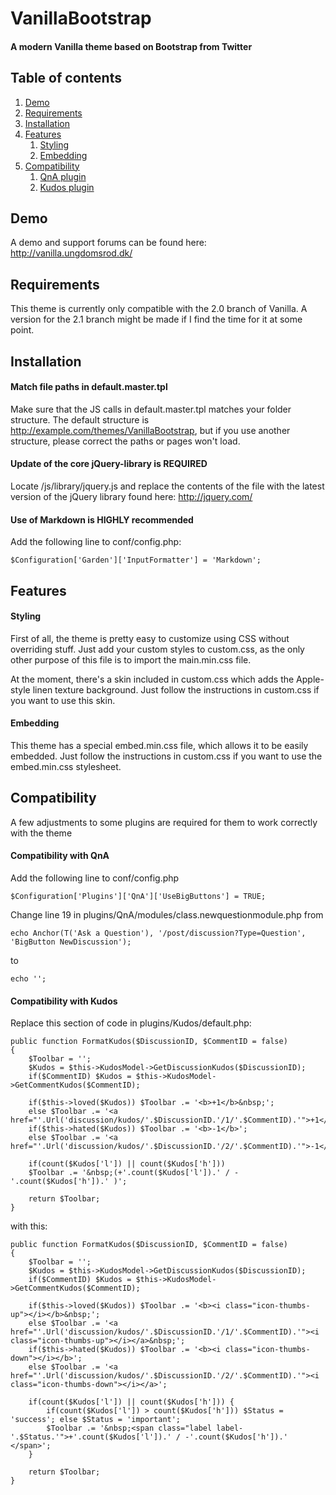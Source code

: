 VanillaBootstrap
================

#### A modern Vanilla theme based on Bootstrap from Twitter

Table of contents
-----------------

1. [Demo](#demo)
2. [Requirements](#requirements)
3. [Installation](#installation)
4. [Features](#features)
	1. [Styling](#styling)
	2. [Embedding](#embedding)
5. [Compatibility](#compatibility)
	1. [QnA plugin](#compatibility-with-qna)
	2. [Kudos plugin](#compatibility-with-kudos)


Demo
----

A demo and support forums can be found here: http://vanilla.ungdomsrod.dk/


Requirements
------------

This theme is currently only compatible with the 2.0 branch of Vanilla. A version for the 2.1 branch might be made if I find the time for it at some point.


Installation
------------

#### Match file paths in default.master.tpl

Make sure that the JS calls in default.master.tpl matches your folder structure. The default structure is http://example.com/themes/VanillaBootstrap, but if you use another structure, please correct the paths or pages won't load.

#### Update of the core jQuery-library is REQUIRED

Locate /js/library/jquery.js and replace the contents of the file with the latest version of the jQuery library found here: http://jquery.com/

#### Use of Markdown is HIGHLY recommended

Add the following line to conf/config.php:
	
	$Configuration['Garden']['InputFormatter'] = 'Markdown';


Features
--------

#### Styling

First of all, the theme is pretty easy to customize using CSS without overriding stuff. Just add your custom styles to custom.css, as the only other purpose of this file is to import the main.min.css file.

At the moment, there's a skin included in custom.css which adds the Apple-style linen texture background. Just follow the instructions in custom.css if you want to use this skin.


#### Embedding

This theme has a special embed.min.css file, which allows it to be easily embedded. Just follow the instructions in custom.css if you want to use the embed.min.css stylesheet.


Compatibility
-------------

A few adjustments to some plugins are required for them to work correctly with the theme


#### Compatibility with QnA

Add the following line to conf/config.php
	
	$Configuration['Plugins']['QnA']['UseBigButtons'] = TRUE;

Change line 19 in plugins/QnA/modules/class.newquestionmodule.php from
	
	echo Anchor(T('Ask a Question'), '/post/discussion?Type=Question', 'BigButton NewDiscussion');
	
to

	echo '';

	
#### Compatibility with Kudos

Replace this section of code in plugins/Kudos/default.php:

	public function FormatKudos($DiscussionID, $CommentID = false)
	{
		$Toolbar = '';
		$Kudos = $this->KudosModel->GetDiscussionKudos($DiscussionID);
		if($CommentID) $Kudos = $this->KudosModel->GetCommentKudos($CommentID);
  	
		if($this->loved($Kudos)) $Toolbar .= '<b>+1</b>&nbsp;';
		else $Toolbar .= '<a href="'.Url('discussion/kudos/'.$DiscussionID.'/1/'.$CommentID).'">+1</a>&nbsp;';
		if($this->hated($Kudos)) $Toolbar .= '<b>-1</b>';
		else $Toolbar .= '<a href="'.Url('discussion/kudos/'.$DiscussionID.'/2/'.$CommentID).'">-1</a>';
  	
		if(count($Kudos['l']) || count($Kudos['h']))
		$Toolbar .= '&nbsp;(+'.count($Kudos['l']).' / -'.count($Kudos['h']).' )';

		return $Toolbar;
	}

with this:

	public function FormatKudos($DiscussionID, $CommentID = false)
	{
		$Toolbar = '';
		$Kudos = $this->KudosModel->GetDiscussionKudos($DiscussionID);
		if($CommentID) $Kudos = $this->KudosModel->GetCommentKudos($CommentID);
  	
		if($this->loved($Kudos)) $Toolbar .= '<b><i class="icon-thumbs-up"></i></b>&nbsp;';
		else $Toolbar .= '<a href="'.Url('discussion/kudos/'.$DiscussionID.'/1/'.$CommentID).'"><i class="icon-thumbs-up"></i></a>&nbsp;';
		if($this->hated($Kudos)) $Toolbar .= '<b><i class="icon-thumbs-down"></i></b>';
		else $Toolbar .= '<a href="'.Url('discussion/kudos/'.$DiscussionID.'/2/'.$CommentID).'"><i class="icon-thumbs-down"></i></a>';
  	
		if(count($Kudos['l']) || count($Kudos['h'])) {
			if(count($Kudos['l']) > count($Kudos['h'])) $Status = 'success'; else $Status = 'important';
			$Toolbar .= '&nbsp;<span class="label label-'.$Status.'">+'.count($Kudos['l']).' / -'.count($Kudos['h']).' </span>';
		}

		return $Toolbar;
	}